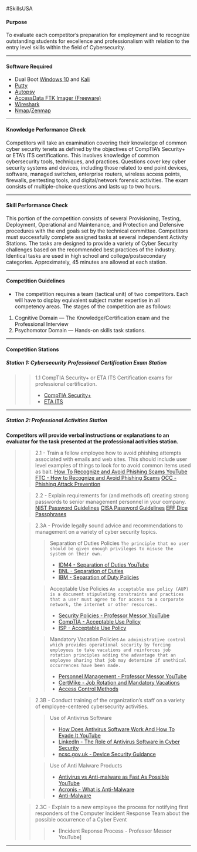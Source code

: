 #SkillsUSA
#### Purpose
To evaluate each competitor’s preparation for employment and to recognize outstanding students for excellence and professionalism with relation to the entry level skills within the field of Cybersecurity.

---

#### Software Required
- Dual Boot [Windows 10](https://www.microsoft.com/en-us/software-download/windows10) and [Kali](https://www.kali.org/)
- [Putty](https://www.putty.org/)
- [Autopsy](https://www.autopsy.com/)
- [AccessData FTK Imager (Freeware)](https://www.exterro.com/ftk-imager)
- [Wireshark](https://www.wireshark.org/)
- [Nmap](https://nmap.org/)/[Zenmap](https://nmap.org/zenmap/) 

---

#### Knowledge Performance Check
Competitors will take an examination covering their knowledge of common cyber security tenets as defined by the objectives of CompTIA’s Security+ or ETA’s ITS certifications. This involves knowledge of common cybersecurity tools, techniques, and practices. Questions cover key cyber security systems and devices, including those related to end point devices, software, managed switches, enterprise routers, wireless access points, firewalls, pentesting tools, and digital/network forensic activities. The exam consists of multiple-choice questions and lasts up to two hours.   

---

#### Skill Performance Check
This portion of the competition consists of several Provisioning, Testing, Deployment, Operational and Maintenance, and Protection and Defensive procedures with the end goals set by the technical committee. Competitors must successfully complete assigned tasks at several independent Activity Stations. The tasks are designed to provide a variety of Cyber Security challenges based on the recommended best practices of the industry. Identical tasks are used in high school and college/postsecondary categories. Approximately, 45 minutes are allowed at each station. 

---

#### Competition Guidelines
- The competition requires a team (tactical unit) of two competitors. Each will have to display equivalent subject matter expertise in all competency areas. The stages of the competition are as follows:  
1. Cognitive Domain — The Knowledge/Certification exam and the Professional Interview 
2. Psychomotor Domain — Hands-on skills task stations.  

---

#### Competition Stations
##### **Station 1: Cybersecurity Professional Certification Exam Station**
>> 1.1 CompTIA Security+ or ETA ITS Certification exams for professional certification.
>>  - [CompTIA Security+](https://www.comptia.org/certifications/security)
>>  - [ETA ITS](https://www.etai.org/)

---

##### **Station 2: Professional Activities Station**
**Competitors will provide verbal instructions or explanations to an evaluator for the task presented at the professional activities station.**
>> 2.1 - Train a fellow employee how to avoid phishing attempts associated with emails and web sites. This should include user level examples of things to look for to avoid common items used as bait.
>> [How To Recognize and Avoid Phishing Scams YouTube](https://www.youtube.com/watch?v=Yz0PnAkeRiI)
>> [FTC - How to Recognize and Avoid Phishing Scams](https://consumer.ftc.gov/articles/how-recognize-and-avoid-phishing-scams)
>> [OCC - Phishing Attack Prevention](https://www.occ.gov/topics/consumers-and-communities/consumer-protection/fraud-resources/phishing-attack-prevention.html)
>
>>2.2 - Explain requirements for (and methods of) creating strong passwords to senior management personnel in your company.
>>[NIST Password Guidelines](https://blog.netwrix.com/2022/11/14/nist-password-guidelines/)
>>[CISA Password Guidelines](https://www.cisa.gov/news-events/alerts/2018/03/27/creating-and-managing-strong-passwords)
>>[EFF Dice Passphrases](https://www.eff.org/dice)
>
>>2.3A - Provide legally sound advice and recommendations to management on a variety of cyber security topics.
>>>Separation of Duties Policies
>>>`The principle that no user should be given enough privileges to misuse the system on their own.`
>>> - [IDM4 - Separation of Duties YouTube](https://www.youtube.com/watch?v=eOSVTdw7Qbg)
>>> - [BNL - Separation of Duties](https://www.bnl.gov/cybersecurity/policies/separation-of-duties.php)
>>> - [IBM - Separation of Duty Policies](https://www.ibm.com/docs/en/sim/6.0.2?topic=administration-separation-duty-policies)
>>
>>>Acceptable Use Policies
>>>`An acceptable use policy (AUP) is a document stipulating constraints and practices that a user must agree to for access to a corporate network, the internet or other resources.`
>>> - [Security Policies - Professor Messor YouTube](https://youtu.be/MC-wWu9Q_jM?t=117)
>>> - [CompTIA - Acceptable Use Policy](https://www.comptia.org/blog/security-awareness-training-corporate-acceptable-use-policy)
>>> - [ISP - Acceptable Use Policy](https://informationsecurityprogram.com/acceptable-use-policy-best-practices/)
>>
>>>Mandatory Vacation Policies
>>>`An administrative control which provides operational security by forcing employees to take vacations and reinforces job rotation principles adding the advantage that an employee sharing that job may determine if unethical occurrences have been made.`
>>> - [Personnel Management - Professor Messor YouTube](https://www.youtube.com/watch?v=NvqFFlG4KMc)
>>> - [CertMike - Job Rotation and Mandatory Vacations](https://www.certmike.com/job-rotation-mandatory-vacation/)
>>> - [Access Control Methods](https://thecybersecurityman.com/2017/12/26/access-control-models/)
>
>>2.3B - Conduct training of the organization’s staff on a variety of employee-centered cybersecurity activities.
>>>Use of Antivirus Software
>>> - [How Does Antivirus Software Work And How To Evade It YouTube](https://www.youtube.com/watch?v=1_rXO2Es5B8)
>>> - [LinkedIn - The Role of Antivirus Software in Cyber Security](https://www.linkedin.com/pulse/role-antivirus-software-cyber-security-comprehensive-guide/)
>>> - [ncsc.gov.uk - Device Security Guidance](https://www.ncsc.gov.uk/collection/device-security-guidance/policies-and-settings/antivirus-and-other-security-software)
>>
>>>Use of Anti Malware Products
>>> - [Antivirus vs Anti-malware as Fast As Possible YouTube](https://www.youtube.com/watch?v=67-5bzc_GKE)
>>> - [Acronis - What is Anti-Malware](https://www.acronis.com/en-us/blog/posts/anti-malware-software/)
>>> - [Anti-Malware](https://www.techtarget.com/searchsecurity/definition/antimalware)
>
>>2.3C - Explain to a new employee the process for notifying first responders of the Computer Incident Response Team about the possible occurrence of a Cyber Event
>>>- [Incident Reponse Process - Professor Messor YouTube]

---


